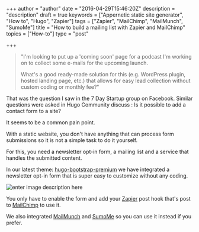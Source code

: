 +++
author = "author"
date = "2016-04-29T15:46:20Z"
description = "description"
draft = true
keywords = ["Appernetic static site generator", "How to", "Hugo", "Zapier"]
tags = ["Zapier", "MailChimp", "MailMunch", "SumoMe"]
title = "How to build a mailing list with Zapier and MailChimp"
topics = ["How-to"]
type = "post"

+++
> "I'm looking to put up a 'coming soon' page for a podcast I'm working
> on to collect some e-mails for the upcoming launch.
> 
> What's a good ready-made solution for this (e.g. WordPress plugin,
> hosted landing page, etc.) that allows for easy lead collection
> without custom coding or monthly fee?"

That was the question I saw in the 7 Day Startup group on Facebook. Similar questions were asked in Hugo Community discuss : Is it possible to add a contact form to a site?

It seems to be a common pain point.

With a static website, you don't have anything that can process form submissions so it is not a simple task to do it yourself. 

For this, you need a newsletter opt-in form, a mailing list and a service that handles the submitted content.

In our latest theme: [hugo-bootstrap-premium][1] we have integrated a newsletter opt-in form that is super easy to customize without any coding.

![enter image description here][2]

You only have to enable the form and add your [Zapier][3] post hook that's post to [MailChimp][4] to use it. 

We also integrated [MailMunch][5] and [SumoMe][6] so you can use it instead  if you prefer.


  [1]: https://github.com/appernetic/hugo-bootstrap-premium
  [2]: https://res.cloudinary.com/appernetic/v1461945240/aaxlgeo4btp4ih5hlhtb
  [3]: https://zapier.com
  [4]: http://mailchimp.com/
  [5]: https://www.mailmunch.co/
  [6]: https://sumome.com/
